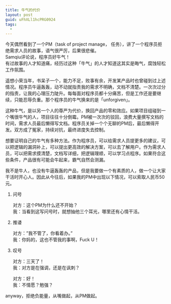 ```yaml
---
title: 牛气的代价
layout: post
guid: uFhXLl1hcPRG0924
tags:
  - 
---
```


今天偶然看到了一个PM（task of project manage， 任务），讲了一个程序员拒绝需求人员的故事，语气很严厉，后果很悲催。  
Samqiu评论说，程序员好牛气！  
有过故事的人才知道痛，经历过这种「牛气」的人才知道这其实是晦气，腐蚀轻松工作氛围。  

遥想小荣当年，书呆子一个，能力不足，败事有余，开发某产品时也曾碰到过上述情况。程序员牛逼轰轰，动不动就指责我的需求不明确，文档不清楚。一次次过分的指责，让我的心理压力陡升。每每面对程序员都十分痛苦，但是工作还是要继续，只能忍辱负重。那个程序员的牛气换来的是「unforgiven」。

这种牛气，是以另一个人的尊严为代价，换回产品的零和效应。如果项目组碰到一个嘴很牛气的人，项目往往十分倒霉。PM被一次次的驳回，浪费大量撰写文档的时间，需求人员最后懒得写文档。程序员关掉一个个无聊的PM后，最后懒得开发。双方成了冤家，持续对抗，最终进度失去控制。

想要证明自己的牛气有多种方法。作为程序员，可以给需求人员提更多的建议，可以把逻辑的漏洞补上，可以提出更高效的解决方案，可以去了解用户。作为需求人员，可以把需求摸清楚，文档写详细，把逻辑理顺，可以学习点程序。如果符合这些条件，产品很有可能会牛起来，霸气自然会测漏。

 

我不是牛人，也没有牛逼轰轰的产品，但是我要做一个有素质的人，做一个让大家干活时开心人。因此从今往后，如果我的PM中出现以下情况，可以索取人民币50元。

1. 问号

	对方：这个PM为什么还不开始？  
	我：当看到这写问号时，就想抽他三个耳光，哪里还有心情干活。  

2. 推诿

	对方：”我不管了，你看着办。”  
	我：你妈的，这也不管我的事啊，Fuck U！  

3. 叹号

	对方：三天了！    
	我：对方是在强调，还是在讽刺？    

	对方：好！  
	我：不情愿？勉强？  


anyway，拒绝负能量，从嘴做起，从PM做起。